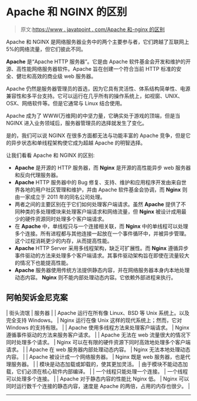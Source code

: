 # Apache 和 NGINX 的区别

> 原文:[https://www . javatpoint . com/Apache 和-nginx 的区别](https://www.javatpoint.com/difference-between-apache-and-nginx)

Apache 和 NGINX 是网络服务器业务中的两个主要参与者，它们跨越了互联网上 5%的网络流量，但它们彼此不同。

**Apache** 是“Apache HTTP 服务器”。它是由 Apache 软件基金会开发和维护的开源、高性能网络服务器软件。Apache 旨在创建一个符合当前 HTTP 标准的安全、健壮和高效的商业级 web 服务器。

Apache 仍然是服务器管理员的首选，因为它具有灵活性、体系结构简单性、电源兼容性和多平台支持。它可以运行在几乎所有的操作系统上，如视窗、UNIX、OSX、网络软件等。但是它通常与 Linux 结合使用。

Apache 成为了 WWW(万维网)的中坚力量，它确实处于游戏的顶端，但是当 NGINX 进入业务领域后，服务器管理员的选择就发生了变化。

是的，我们可以说 NGINX 在很多方面都无法与功能丰富的 Apache 竞争，但是它的异步状态和单线程架构使它成为超越 Apache 的明智选择。

让我们看看 Apache 和 NGINX 的区别:

*   **Apache** 是开源的 HTTP 服务器，而 **Nginx** 是开源的高性能异步 web 服务器和反向代理服务器。
*   **Apache** HTTP 服务器中的 Bug 修复、支持、维护和应用程序开发由来自世界各地的用户社区管理和维护，并由 Apache 软件基金会协调，而 **Nginx** 则由一家成立于 2011 年的同名公司处理。
*   两者之间的主要区别在于它们如何处理客户端请求。虽然 **Apache** 提供了不同种类的多处理模块来处理客户端请求和网络流量，但 **Nginx** 被设计成用最少的硬件资源同时处理多个客户端请求。
*   在 **Apache** 中，单线程只与一个连接相关联，而 **Nginx** 中的单线程可以处理多个连接。所有进程都与其他连接一起放在一个事件循环中，并被异步管理。这个过程消耗更少的内存，从而提高性能。
*   **Apache** HTTP Server 采用多线程架构，缺乏可扩展性。而 **Nginx** 遵循异步事件驱动的方法来处理多个客户端请求。其事件驱动架构旨在即使在流量较大的情况下也能提高性能。
*   **Apache** 服务器使用传统方法提供静态内容，并在网络服务器本身内本地处理动态内容。 **Nginx** 则不能内部处理动态内容。它依赖外部进程来执行。

## 阿帕契诉金尼克案

| 街头流氓 | 服务器 |
| Apache 运行在所有像 Linux、BSD 等 Unix 系统上。以及完全支持 Windows。 | Nginx 运行在像 Unix 这样的现代系统上；然而，它对 Windows 的支持有限。 |
| Apache 使用多线程方法来处理客户端请求。 | Nginx 遵循事件驱动的方法来服务客户请求。 |
| Apache 无法在 web 流量很大的情况下同时处理多个请求。 | Nginx 可以在有限的硬件资源下同时高效地处理多个客户端请求。 |
| Apache 在 web 服务器内部处理动态内容。 | Nginx 无法本地处理动态内容。 |
| Apache 被设计成一个网络服务器。 | Nginx 既是 web 服务器，也是代理服务器。 |
| 模块是动态加载或卸载的，使其更加灵活。 | 由于模块不能动态加载，它们必须在核心软件内部编译。 |
| 一个线程只能处理一个连接。 | 一个线程可以处理多个连接。 |
| Apache 对于静态内容的性能比 Nginx 低。 | Nginx 可以同时运行数千个连接的静态内容，速度是 Apache 的两倍，占用的内存也很少。 |

* * *